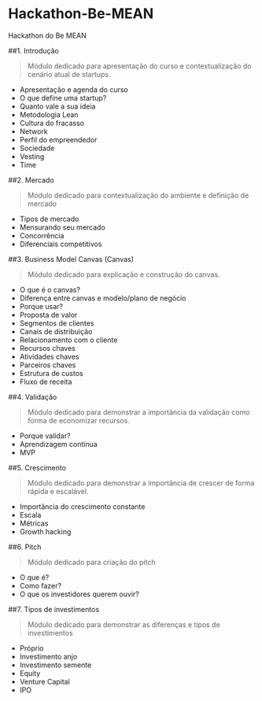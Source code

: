 # Hackathon-Be-MEAN
Hackathon do Be MEAN

##1. Introdução
> Módulo dedicado para apresentação do curso e contextualização do cenário atual de startups.

- Apresentação e agenda do curso
- O que define uma startup?
- Quanto vale a sua ideia
- Metodologia Lean
- Cultura do fracasso
- Network
- Perfil do empreendedor
- Sociedade
- Vesting
- Time

##2. Mercado
> Módulo dedicado para contextualização do ambiente e definição de mercado

- Tipos de mercado
- Mensurando seu mercado
- Concorrência
- Diferenciais competitivos

##3. Business Model Canvas (Canvas)
> Módulo dedicado para explicação e construção do canvas.

- O que é o canvas?
- Diferença entre canvas e modelo/plano de negócio
- Porque usar?
- Proposta de valor
- Segmentos de clientes
- Canais de distribuição
- Relacionamento com o cliente
- Recursos chaves
- Atividades chaves
- Parceiros chaves
- Estrutura de custos
- Fluxo de receita

##4. Validação
> Módulo dedicado para demonstrar a importância da validação como forma de economizar recursos.

- Porque validar?
- Aprendizagem contínua
- MVP

##5. Crescimento
> Módulo dedicado para demonstrar a importância de crescer de forma rápida e escalável.

- Importância do crescimento constante
- Escala
- Métricas
- Growth hacking

##6. Pitch
> Módulo dedicado para criação do pitch

- O que é?
- Como fazer?
- O que os investidores querem ouvir?

##7. Tipos de investimentos
> Módulo dedicado para demonstrar as diferenças e tipos de investimentos

- Próprio
- Investimento anjo
- Investimento semente
- Equity
- Venture Capital
- IPO
